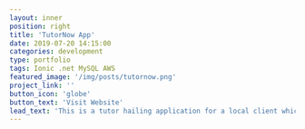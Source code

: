 ```yaml
---
layout: inner
position: right
title: 'TutorNow App'
date: 2019-07-20 14:15:00
categories: development
type: portfolio
tags: Ionic .net MySQL AWS
featured_image: '/img/posts/tutornow.png'
project_link: ''
button_icon: 'globe'
button_text: 'Visit Website'
lead_text: 'This is a tutor hailing application for a local client which is currently under progress.'
---
```

